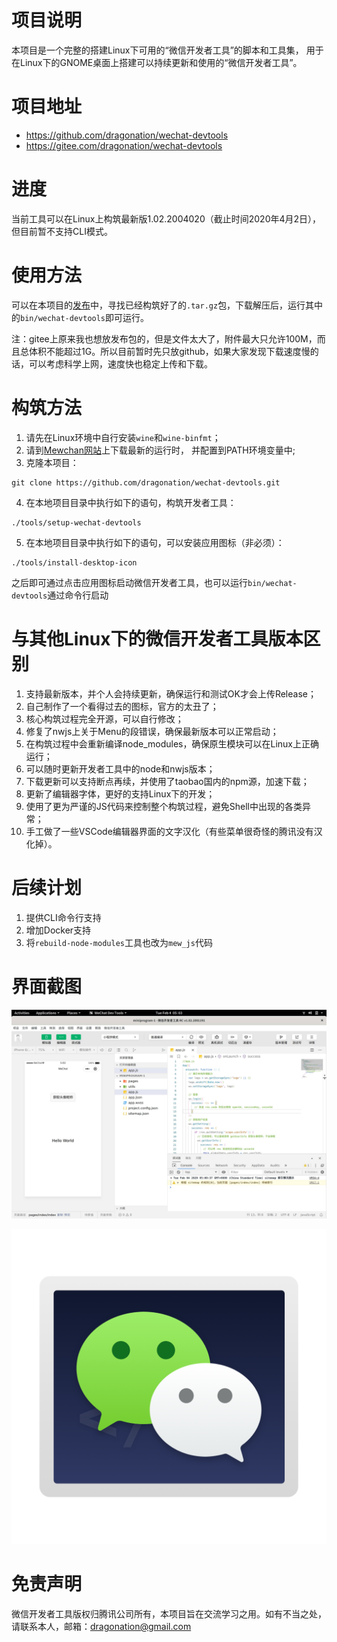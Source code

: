 # 项目说明

本项目是一个完整的搭建Linux下可用的“微信开发者工具”的脚本和工具集，
用于在Linux下的GNOME桌面上搭建可以持续更新和使用的“微信开发者工具”。

# 项目地址
* https://github.com/dragonation/wechat-devtools
* https://gitee.com/dragonation/wechat-devtools

# 进度

当前工具可以在Linux上构筑最新版1.02.2004020（截止时间2020年4月2日），但目前暂不支持CLI模式。

# 使用方法

可以在本项目的[发布](https://github.com/dragonation/wechat-devtools/releases)中，寻找已经构筑好了的`.tar.gz`包，下载解压后，运行其中的`bin/wechat-devtools`即可运行。

注：gitee上原来我也想放发布包的，但是文件太大了，附件最大只允许100M，而且总体积不能超过1G。所以目前暂时先只放github，如果大家发现下载速度慢的话，可以考虑科学上网，速度快也稳定上传和下载。

# 构筑方法

1. 请先在Linux环境中自行安装`wine`和`wine-binfmt`；
2. 请到[Mewchan网站](https://www.mewchan.com/dists.mhtml)上下载最新的运行时，
并配置到PATH环境变量中;
3. 克隆本项目：
```
git clone https://github.com/dragonation/wechat-devtools.git
```
4. 在本地项目目录中执行如下的语句，构筑开发者工具：
```
./tools/setup-wechat-devtools
```
5. 在本地项目目录中执行如下的语句，可以安装应用图标（非必须）：
```
./tools/install-desktop-icon
```

之后即可通过点击应用图标启动微信开发者工具，也可以运行`bin/wechat-devtools`通过命令行启动

# 与其他Linux下的微信开发者工具版本区别

1. 支持最新版本，并个人会持续更新，确保运行和测试OK才会上传Release；
2. 自己制作了一个看得过去的图标，官方的太丑了；
3. 核心构筑过程完全开源，可以自行修改；
4. 修复了nwjs上关于Menu的段错误，确保最新版本可以正常启动；
5. 在构筑过程中会重新编译node_modules，确保原生模块可以在Linux上正确运行；
6. 可以随时更新开发者工具中的node和nwjs版本；
7. 下载更新可以支持断点再续，并使用了taobao国内的npm源，加速下载；
8. 更新了编辑器字体，更好的支持Linux下的开发；
9. 使用了更为严谨的JS代码来控制整个构筑过程，避免Shell中出现的各类异常；
10. 手工做了一些VSCode编辑器界面的文字汉化（有些菜单很奇怪的腾讯没有汉化掉）。

# 后续计划

1. 提供CLI命令行支持
2. 增加Docker支持
3. 将`rebuild-node-modules`工具也改为`mew_js`代码

# 界面截图

![screenshot](res/screenshots/1.jpg)

![icon](res/icons/wechat-devtools.png)

# 免责声明

微信开发者工具版权归腾讯公司所有，本项目旨在交流学习之用。如有不当之处，请联系本人，邮箱：dragonation@gmail.com
